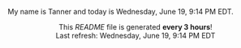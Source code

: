 My name is Tanner and today is Wednesday, June 19, 9:14 PM EDT.

<p align="center">This <i>README</i> file is generated <b>every 3 hours</b>!</br>Last refresh: Wednesday, June 19, 9:14 PM EDT<br /></p>
